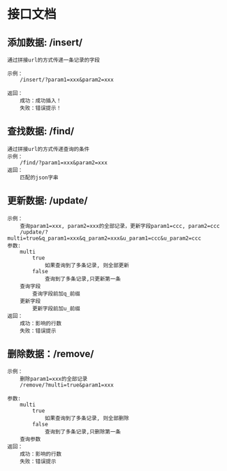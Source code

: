 # 接口文档
    
## 添加数据: /insert/

    通过拼接url的方式传递一条记录的字段
    
    示例：
        /insert/?param1=xxx&param2=xxx
        
    返回：
        成功：成功插入！
        失败：错误提示！
        
        
## 查找数据: /find/
    
    通过拼接url的方式传递查询的条件
    示例：
        /find/?param1=xxx&param2=xxx
    返回：
        匹配的json字串
        
        
## 更新数据: /update/

    示例：
        查询param1=xxx, param2=xxx的全部记录，更新字段param1=ccc, param2=ccc
        /update/?multi=true&q_param1=xxx&q_param2=xxx&u_param1=ccc&u_param2=ccc
    参数: 
        multi
            true 
                如果查询到了多条记录, 则全部更新
            false
                查询到了多条记录,只更新第一条
        查询字段
            查询字段前加q_前缀
        更新字段     
            更新字段前加u_前缀
    返回：
        成功：影响的行数
        失败：错误提示
    

## 删除数据：/remove/
    
    示例：
        删除param1=xxx的全部记录
        /remove/?multi=true&param1=xxx
        
    参数: 
        multi
            true 
                如果查询到了多条记录, 则全部删除
            false
                查询到了多条记录,只删除第一条
        查询参数
    返回：
        成功：影响的行数
        失败：错误提示        
    
        
        
    
        

